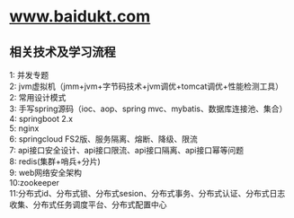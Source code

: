# www.baidukt.com
## 相关技术及学习流程
1: 并发专题</br>
2: jvm虚拟机（jmm+jvm+字节码技术+jvm调优+tomcat调优+性能检测工具）</br>
2: 常用设计模式</br>
3: 手写spring源码（ioc、aop、spring mvc、mybatis、数据库连接池、集合）</br>
4: springboot 2.x </br>
5: nginx</br>
6: springcloud FS2版、服务隔离、熔断、降级、限流</br>
7: api接口安全设计、api接口限流、api接口隔离、api接口幂等问题</br>
8: redis(集群+哨兵+分片)</br>
9: web网络安全架构</br>
10:zookeeper</br>
11:分布式id、分布式锁、分布式sesion、分布式事务、分布式认证、分布式日志收集、分布式任务调度平台、分布式配置中心</br>



